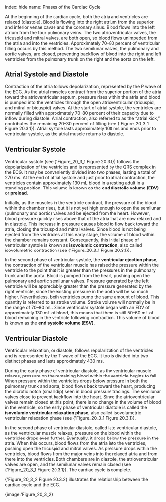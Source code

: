 index: hide
name: Phases of the Cardiac Cycle

At the beginning of the cardiac cycle, both the atria and ventricles are relaxed (diastole). Blood is flowing into the right atrium from the superior and inferior venae cavae and the coronary sinus. Blood flows into the left atrium from the four pulmonary veins. The two atrioventricular valves, the tricuspid and mitral valves, are both open, so blood flows unimpeded from the atria and into the ventricles. Approximately 70–80 percent of ventricular filling occurs by this method. The two semilunar valves, the pulmonary and aortic valves, are closed, preventing backflow of blood into the right and left ventricles from the pulmonary trunk on the right and the aorta on the left.

## Atrial Systole and Diastole

Contraction of the atria follows depolarization, represented by the P wave of the ECG. As the atrial muscles contract from the superior portion of the atria toward the atrioventricular septum, pressure rises within the atria and blood is pumped into the ventricles through the open atrioventricular (tricuspid, and mitral or bicuspid) valves. At the start of atrial systole, the ventricles are normally filled with approximately 70–80 percent of their capacity due to inflow during diastole. Atrial contraction, also referred to as the “atrial kick,” contributes the remaining 20–30 percent of filling (see {'Figure_20_3_1 Figure 20.3.1}). Atrial systole lasts approximately 100 ms and ends prior to ventricular systole, as the atrial muscle returns to diastole.

## Ventricular Systole

Ventricular systole (see {'Figure_20_3_1 Figure 20.3.1}) follows the depolarization of the ventricles and is represented by the QRS complex in the ECG. It may be conveniently divided into two phases, lasting a total of 270 ms. At the end of atrial systole and just prior to atrial contraction, the ventricles contain approximately 130 mL blood in a resting adult in a standing position. This volume is known as the  **end diastolic volume (EDV)** or  **preload**.

Initially, as the muscles in the ventricle contract, the pressure of the blood within the chamber rises, but it is not yet high enough to open the semilunar (pulmonary and aortic) valves and be ejected from the heart. However, blood pressure quickly rises above that of the atria that are now relaxed and in diastole. This increase in pressure causes blood to flow back toward the atria, closing the tricuspid and mitral valves. Since blood is not being ejected from the ventricles at this early stage, the volume of blood within the chamber remains constant. Consequently, this initial phase of ventricular systole is known as  **isovolumic contraction**, also called isovolumetric contraction (see {'Figure_20_3_1 Figure 20.3.1}).

In the second phase of ventricular systole, the  **ventricular ejection phase**, the contraction of the ventricular muscle has raised the pressure within the ventricle to the point that it is greater than the pressures in the pulmonary trunk and the aorta. Blood is pumped from the heart, pushing open the pulmonary and aortic semilunar valves. Pressure generated by the left ventricle will be appreciably greater than the pressure generated by the right ventricle, since the existing pressure in the aorta will be so much higher. Nevertheless, both ventricles pump the same amount of blood. This quantity is referred to as stroke volume. Stroke volume will normally be in the range of 70–80 mL. Since ventricular systole began with an EDV of approximately 130 mL of blood, this means that there is still 50–60 mL of blood remaining in the ventricle following contraction. This volume of blood is known as the  **end systolic volume (ESV)**.

## Ventricular Diastole

Ventricular relaxation, or diastole, follows repolarization of the ventricles and is represented by the T wave of the ECG. It too is divided into two distinct phases and lasts approximately 430 ms.

During the early phase of ventricular diastole, as the ventricular muscle relaxes, pressure on the remaining blood within the ventricle begins to fall. When pressure within the ventricles drops below pressure in both the pulmonary trunk and aorta, blood flows back toward the heart, producing the dicrotic notch (small dip) seen in blood pressure tracings. The semilunar valves close to prevent backflow into the heart. Since the atrioventricular valves remain closed at this point, there is no change in the volume of blood in the ventricle, so the early phase of ventricular diastole is called the  **isovolumic ventricular relaxation phase**, also called isovolumetric ventricular relaxation phase (see {'Figure_20_3_1 Figure 20.3.1}).

In the second phase of ventricular diastole, called late ventricular diastole, as the ventricular muscle relaxes, pressure on the blood within the ventricles drops even further. Eventually, it drops below the pressure in the atria. When this occurs, blood flows from the atria into the ventricles, pushing open the tricuspid and mitral valves. As pressure drops within the ventricles, blood flows from the major veins into the relaxed atria and from there into the ventricles. Both chambers are in diastole, the atrioventricular valves are open, and the semilunar valves remain closed (see {'Figure_20_3_1 Figure 20.3.1}). The cardiac cycle is complete.

{'Figure_20_3_2 Figure 20.3.2} illustrates the relationship between the cardiac cycle and the ECG.


{image:'Figure_20_3_2}
        
